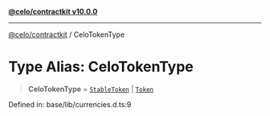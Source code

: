 [**@celo/contractkit v10.0.0**](../README.md)

***

[@celo/contractkit](../globals.md) / CeloTokenType

# Type Alias: CeloTokenType

> **CeloTokenType** = [`StableToken`](../enumerations/StableToken.md) \| [`Token`](../enumerations/Token.md)

Defined in: base/lib/currencies.d.ts:9
